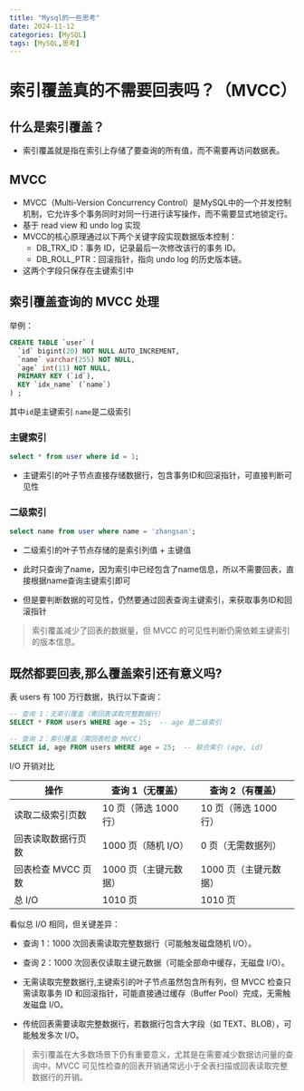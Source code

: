 ```yaml
---
title: "Mysql的一些思考"
date: 2024-11-12
categories: [MySQL]
tags: [MySQL,思考]
---
```



# 索引覆盖真的不需要回表吗？（MVCC）
## 什么是索引覆盖？
- 索引覆盖就是指在索引上存储了要查询的所有值，而不需要再访问数据表。

## MVCC
- MVCC（Multi-Version Concurrency Control）是MySQL中的一个并发控制机制，它允许多个事务同时对同一行进行读写操作，而不需要显式地锁定行。
- 基于 read view 和 undo log 实现
- MVCC的核心原理通过以下两个关键字段实现数据版本控制：
  - DB_TRX_ID：事务 ID，记录最后一次修改该行的事务 ID。
  - DB_ROLL_PTR：回滚指针，指向 undo log 的历史版本链。
- 这两个字段只保存在主键索引中


## 索引覆盖查询的 MVCC 处理

举例：
```sql
CREATE TABLE `user` (
  `id` bigint(20) NOT NULL AUTO_INCREMENT,
  `name` varchar(255) NOT NULL,
  `age` int(11) NOT NULL,
  PRIMARY KEY (`id`),
  KEY `idx_name` (`name`)
) ;
```
其中`id`是主键索引
`name`是二级索引


### 主键索引
```sql
select * from user where id = 1;
```

- 主键索引的叶子节点直接存储数据行，包含事务ID和回滚指针，可直接判断可见性


### 二级索引
```sql
select name from user where name = 'zhangsan';
```

- 二级索引的叶子节点存储的是索引列值 + 主键值
- 此时只查询了name，因为索引中已经包含了name信息，所以不需要回表，直接根据name查询主键索引即可

- 但是要判断数据的可见性，仍然要通过回表查询主键索引，来获取事务ID和回滚指针

> 索引覆盖减少了回表的数据量，但 MVCC 的可见性判断仍需依赖主键索引的版本信息。


## 既然都要回表,那么覆盖索引还有意义吗?
表 users 有 100 万行数据，执行以下查询：
```sql
-- 查询 1：无索引覆盖（需回表读取完整数据行）
SELECT * FROM users WHERE age = 25;  -- age 是二级索引

-- 查询 2：索引覆盖（需回表检查 MVCC）
SELECT id, age FROM users WHERE age = 25;  -- 联合索引 (age, id)
```
I/O 开销对比

| 操作           | 	查询 1（无覆盖）        | 	查询 2（有覆盖）      |
|--------------|-------------------|-----------------|
| 读取二级索引页数     | 	10 页（筛选 1000 行）	 | 10 页（筛选 1000 行） |
| 回表读取数据行页数	   | 1000 页（随机 I/O）    | 	0 页（无需数据列）     |
| 回表检查 MVCC 页数 | 	1000 页（主键元数据）	   | 1000 页（主键元数据）   |
| 总 I/O        | 	1010 页	          | 1010 页          |

看似总 I/O 相同，但关键差异​​：
- 查询 1：1000 次回表需读取完整数据行（可能触发磁盘随机 I/O）。
- 查询 2：1000 次回表仅读取主键元数据（可能全部命中缓存，无磁盘 I/O）。



- 无需读取完整数据行,主键索引的叶子节点虽然包含所有列，但 MVCC 检查只需读取事务 ID 和回滚指针，可能直接通过缓存（Buffer Pool）完成，无需触发磁盘 I/O。
- 传统回表需要读取完整数据行，若数据行包含大字段（如 TEXT、BLOB），可能触发多次 I/O。
> 索引覆盖在大多数场景下仍有重要意义，尤其是在需要减少数据访问量的查询中。MVCC 可见性检查的回表开销通常远小于全表扫描或回表读取完整数据行的开销。
